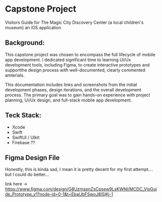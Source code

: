 # Capstone Project
Visitors Guide for The Magic City Discovery Center (a local children's museum) an iOS application

## Background:
This capstone project was chosen to encompass the full lifecycle of mobile app development. I dedicated significant time to learning Ui/Ux development tools, including Figma, to create interactive prototypes and supportthe design process with well-documented, clearly commented amterials.

This documentation includes links and screenshots from the initial development phases, design iterations, and the overall development process. The primary goal was to gain hands-on experience with project planning, Ui/Ux design, and full-stack mobile app development.

## Teck Stack:
- Xcode
- Swift
- SwiftUI / UIkit
- Firebase ??

## Figma Design File
Honestly, this is kinda sad, I mean it is pretty decent for my first attempt.... but I could do better...

link here -> https://www.figma.com/design/G8UzmspnZsCpsew9LsKWNI/MCDC_VisGuide_Prototype_v1?node-id=0-1&t=EbaUbFSwoJ8lSjKj-1 
